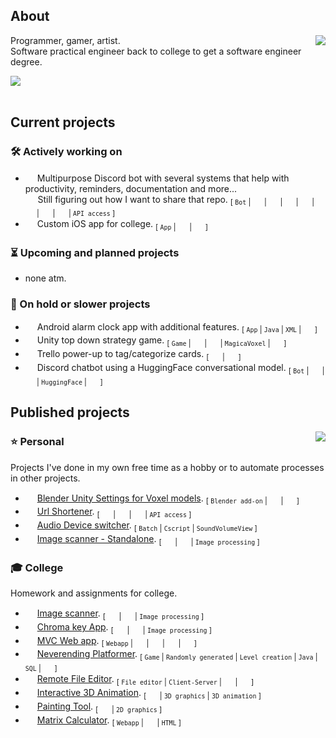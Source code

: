 ## About

[<img align="right" src="https://github-readme-stats.vercel.app/api/wakatime?username=Len&api_domain=wakapi.dev&bg_color=1A202C&title_color=A899E6&text_color=ffffff&custom_title=Most%20Used%20Languages&layout=compact&langs_count=6&hide=Plain%20Text,misc">](## "Wakapi stats")

Programmer, gamer, artist.<br>
Software practical engineer back to college to get a software engineer degree.<br>

[<img  src="https://img.shields.io/endpoint?url=https://wakapi.dev/api/compat/shields/v1/Len/interval:30_days&color=816fb6&label=last%2030%20days">](## "Wakapi stats")
<br><br>

## Current projects

### 🛠 Actively working on

- [<img height="15px;" src="https://skillicons.dev/icons?i=discord">](## "Discord Bot") Multipurpose Discord bot with several systems that help with productivity, reminders, documentation and more...<br>
  &#x200B; &#x200B; &#x200B; &#x200B; &#x200B; Still figuring out how I want to share that repo. <sub>[ `Bot` | [<img style="height:15px;width:15px;" src="https://cdn.simpleicons.org/nodedotjs/ffffff">](## "NodeJs") | [<img style="height:15px;width:15px;" src="https://cdn.simpleicons.org/discord/ffffff">](## "DiscordJs") |
  [<img style="height:15px;width:15px;" src="https://cdn.simpleicons.org/mongodb/ffffff">](## "MongoDB") | [<img style="height:15px;width:15px;" src="https://cdn.simpleicons.org/googlecalendar/ffffff">](## "Google Calendar") | [<img style="height:15px;width:15px;" src="https://cdn.simpleicons.org/googledrive/ffffff">](## "Google Drive") | [<img style="height:15px;width:15px;" src="https://cdn.simpleicons.org/notion/ffffff">](## "Notion") | [<img style="height:15px;width:15px;" src="https://cdn.simpleicons.org/express/ffffff">](## "ExpressJs") | `API access` ]</sub>
- [<img height="15px;" src="https://skillicons.dev/icons?i=swift">](## "iOS App") Custom iOS app for college. <sub>[ `App` | [<img style="height:15px;width:15px;" src="https://cdn.simpleicons.org/swift/ffffff">](## "Swift") | [<img style="height:15px;width:15px;" src="https://cdn.simpleicons.org/xcode/ffffff">](## "xCode") ]</sub>

### ⏳ Upcoming and planned projects

- none atm.

### 🪫 On hold or slower projects

- [<img height="15px;" src="https://skillicons.dev/icons?i=androidstudio">](## "Android App") Android alarm clock app with additional features. <sub>[ `App` | `Java` | `XML` | [<img style="height:15px;width:15px;" src="https://cdn.simpleicons.org/androidstudio/ffffff">](## "Android Studio") ]</sub>
- [<img height="15px;" src="https://skillicons.dev/icons?i=unity">](## "Unity Game") Unity top down strategy game. <sub>[ `Game` | [<img style="height:15px;width:15px;" src="https://cdn.simpleicons.org/unity/ffffff">](## "Unity") | [<img style="height:15px;width:15px;" src="https://cdn.simpleicons.org/csharp/ffffff">](## "C#") | `MagicaVoxel` | [<img style="height:15px;width:15px;" src="https://cdn.simpleicons.org/blender/ffffff">](## "Blender") ]</sub>
- [<img height="15px;" src="https://cdn.iconscout.com/icon/free/png-512/free-trello-9-722650.png?f=webp&w=15">](# "Trello power-up") Trello power-up to tag/categorize cards. <sub>[ [<img style="height:15px;width:15px;" src="https://cdn.simpleicons.org/trello/ffffff">](## "Trello power-up") | [<img style="height:15px;width:15px;" src="https://cdn.simpleicons.org/nodedotjs/ffffff">](## "NodeJs") ]</sub>
- [<img height="15px;" src="https://skillicons.dev/icons?i=discord">](## "Discord Bot") Discord chatbot using a HuggingFace conversational model. <sub>[ `Bot` | [<img style="height:15px;width:15px;" src="https://cdn.simpleicons.org/nodedotjs/ffffff">](## "NodeJs") | [<img style="height:15px;width:15px;" src="https://cdn.simpleicons.org/discord/ffffff">](## "DiscordJs") | `HuggingFace` |
  [<img style="height:15px;width:15px;" src="https://cdn.simpleicons.org/mongodb/ffffff">](## "MongoDB") ]</sub>

## Published projects

<img align="right" src="https://github-readme-stats.vercel.app/api/top-langs/?username=ElenaChes&bg_color=1A202C&title_color=A899E6&text_color=ffffff&custom_title=Most%20Used%20Languages%20in%20Repos&layout=donut-vertical">

### ⭐ Personal

Projects I've done in my own free time as a hobby or to automate processes in other projects.

- [<img height="15px;" src="https://skillicons.dev/icons?i=blender">](## "Blender add-on") [Blender Unity Settings for Voxel models](https://github.com/ElenaChes/Blender-Unity-Settings-Voxel-models#blender-unity-settings-for-voxel-models). <sub>[ `Blender add-on` | [<img style="height:15px;width:15px;" src="https://cdn.simpleicons.org/blender/ffffff">](## "Blender") | [<img style="height:15px;width:15px;" src="https://cdn.simpleicons.org/python/ffffff">](## "Python") ]</sub>
- [<img height="15px;" src="https://skillicons.dev/icons?i=nodejs">](## "NodeJs App") [Url Shortener](https://github.com/ElenaChes/Express-Js--URL-shortener). <sub>[ [<img style="height:15px;width:15px;" src="https://cdn.simpleicons.org/nodedotjs/ffffff">](## "NodeJs") | [<img style="height:15px;width:15px;" src="https://cdn.simpleicons.org/express/ffffff">](## "ExpressJs") |
  [<img style="height:15px;width:15px;" src="https://cdn.simpleicons.org/mongodb/ffffff">](## "MongoDB") | `API access` ]</sub>
- [<img height="15px;" src="https://www.awicons.com/free-icons/download/system-icons/pleasant-icons-by-harwen-zhang/png/128/MS-DOS-Batch-File.png">](## "Batch Script") [Audio Device switcher](https://github.com/ElenaChes/Batch--Audio-Device-switcher). <sub>[ `Batch` | `Cscript` | `SoundVolumeView` ]</sub>
- [<img height="15px;" src="https://skillicons.dev/icons?i=python">](## "Python") [Image scanner - Standalone](https://github.com/ElenaChes/Python-Image-scanner-Standalone). <sub>[ [<img style="height:15px;width:15px;" src="https://cdn.simpleicons.org/python/ffffff">](## "Python") | [<img style="height:15px;width:15px;" src="https://cdn.simpleicons.org/opencv/ffffff">](## "OpenCV") | `Image processing` ]</sub>

### 🎓 College

Homework and assignments for college.

- [<img height="15px;" src="https://skillicons.dev/icons?i=python">](## "Python") [Image scanner](https://github.com/ElenaChes/Python-Image-scanner). <sub>[ [<img style="height:15px;width:15px;" src="https://cdn.simpleicons.org/python/ffffff">](## "Python") | [<img style="height:15px;width:15px;" src="https://cdn.simpleicons.org/opencv/ffffff">](## "OpenCV") | `Image processing` ]</sub>
- [<img height="15px;" src="https://skillicons.dev/icons?i=python">](## "Python") [Chroma key App](https://github.com/ElenaChes/Python-Chroma-key-App). <sub>[ [<img style="height:15px;width:15px;" src="https://cdn.simpleicons.org/python/ffffff">](## "Python") | [<img style="height:15px;width:15px;" src="https://cdn.simpleicons.org/opencv/ffffff">](## "OpenCV") | `Image processing` ]</sub>
- [<img height="15px;" src="https://skillicons.dev/icons?i=express">](## "ExpressJs webapp") [MVC Web app](https://github.com/ElenaChes/Node-Js-Express-MVC-Web-App). <sub>[ `Webapp` | [<img style="height:15px;width:15px;" src="https://cdn.simpleicons.org/nodedotjs/ffffff">](## "NodeJs") | [<img style="height:15px;width:15px;" src="https://cdn.simpleicons.org/express/ffffff">](## "ExpressJs") | [<img style="height:15px;width:15px;" src="https://cdn.simpleicons.org/ejs/ffffff">](## "Ejs") |
  [<img style="height:15px;width:15px;" src="https://cdn.simpleicons.org/mongodb/ffffff">](## "MongoDB") ]</sub>
- [<img height="15px;" src="https://skillicons.dev/icons?i=java">](## "Java Game") [Neverending Platformer](https://github.com/ElenaChes/Java-SQL-Game--Neverending-Platformer). <sub>[ `Game` | `Randomly generated` | `Level creation` | `Java` | `SQL` | [<img style="height:15px;width:15px;" src="https://cdn.simpleicons.org/microsoftaccess/ffffff">](## "Microsoft Access") ]</sub>
- [<img height="15px;" src="https://skillicons.dev/icons?i=cs">](## "C# App") [Remote File Editor](https://github.com/ElenaChes/Csharp-Remote-Text-File-Editor--Client-Server). <sub>[ `File editor` | `Client-Server` | [<img style="height:15px;width:15px;" src="https://cdn.simpleicons.org/csharp/ffffff">](## "C#") | [<img style="height:15px;width:15px;" src="https://cdn.simpleicons.org/windowsterminal/ffffff">](## "Console") ]</sub>
- [<img height="15px;" src="https://skillicons.dev/icons?i=c">](## "C 3D Graphics") [Interactive 3D Animation](https://github.com/ElenaChes/C-Graphics-Basic-3D-Interactive-Animation). <sub>[ [<img style="height:15px;width:15px;" src="https://cdn.simpleicons.org/c/ffffff">](## "C") | `3D graphics` | `3D animation` ]</sub>
- [<img height="15px;" src="https://skillicons.dev/icons?i=c">](## "C 2D Graphics") [Painting Tool](https://github.com/ElenaChes/C-Graphics-2D-Painting-Tool). <sub>[ [<img style="height:15px;width:15px;" src="https://cdn.simpleicons.org/c/ffffff">](## "C") | `2D graphics` ]</sub>
- [<img height="15px;" src="https://skillicons.dev/icons?i=js">](## "Javascript webapp") [Matrix Calculator](https://github.com/ElenaChes/JavaScript-HTML-Matrix-Calculator). <sub>[ `Webapp` | [<img style="height:15px;width:15px;" src="https://cdn.simpleicons.org/javascript/ffffff">](## "JavaScript") | `HTML` ]</sub>
